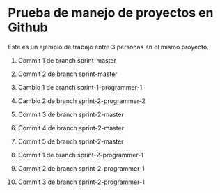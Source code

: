 # Prueba de manejo de proyectos en Github

Este es un ejemplo de trabajo entre 3 personas en el mismo proyecto.

1. Commit 1 de branch sprint-master
2. Commit 2 de branch sprint-master

1. Cambio 1 de branch sprint-1-programmer-1
2. Cambio 2 de branch sprint-2-programmer-2

1. Commit 3 de branch sprint-2-master
2. Commit 4 de branch sprint-2-master
3. Commit 5 de branch sprint-2-master

1. Commit 1 de branch sprint-2-programmer-1
2. Commit 2 de branch sprint-2-programmer-1
3. Commit 3 de branch sprint-2-programmer-1
